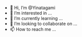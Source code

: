 - 👋 Hi, I’m @Yinatagami
- 👀 I’m interested in ...
- 🌱 I’m currently learning ...
- 💞️ I’m looking to collaborate on ...
- 📫 How to reach me ...

<!---
Yinatagami/Yinatagami is a ✨ special ✨ repository because its `README.md` (this file) appears on your GitHub profile.
You can click the Preview link to take a look at your changes.
--->
